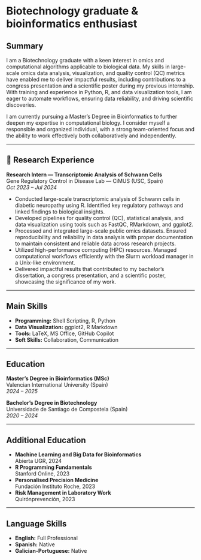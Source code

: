 # Biotechnology graduate & bioinformatics enthusiast

## Summary

I am a Biotechnology graduate with a keen interest in omics and computational algorithms applicable to biological data. My skills in large-scale omics data analysis, visualization, and quality control (QC) metrics have enabled me to deliver impactful results, including contributions to a congress presentation and a scientific poster during my previous internship. With training and experience in Python, R, and data visualization tools, I am eager to automate workflows, ensuring data reliability, and driving scientific discoveries.

I am currently pursuing a Master’s Degree in Bioinformatics to further deepen my expertise in computational biology. I consider myself a responsible and organized individual, with a strong team-oriented focus and the ability to work effectively both collaboratively and independently.

---

## 🔬 Research Experience
**Research Intern — Transcriptomic Analysis of Schwann Cells**  
Gene Regulatory Control in Disease Lab — CiMUS (USC, Spain)  
*Oct 2023 – Jul 2024*

- Conducted large-scale transcriptomic analysis of Schwann cells in diabetic neuropathy using R. Identified key regulatory pathways and linked findings to biological insights.
- Developed pipelines for quality control (QC), statistical analysis, and data visualization using tools such as FastQC, RMarkdown, and ggplot2.
- Processed and integrated large-scale public omics datasets. Ensured reproducibility and reliability in data analysis with proper documentation to maintain consistent and reliable data across research projects.
- Utilized high-performance computing (HPC) resources. Managed computational workflows efficiently with the Slurm workload manager in a Unix-like environment.
- Delivered impactful results that contributed to my bachelor’s dissertation, a congress presentation, and a scientific poster, showcasing the significance of my work.

---

## Main Skills

- **Programming:** Shell Scripting, R, Python
- **Data Visualization:** ggplot2, R Markdown
- **Tools:** LaTeX, MS Office, GitHub Copilot
- **Soft Skills:** Collaboration, Communication

---

## Education

**Master’s Degree in Bioinformatics (MSc)**  
Valencian International University (Spain)  
*2024 – 2025*

**Bachelor’s Degree in Biotechnology**  
Universidade de Santiago de Compostela (Spain)  
*2020 – 2024*

---

## Additional Education

- **Machine Learning and Big Data for Bioinformatics**  
  Abierta UGR, 2024
- **R Programming Fundamentals**  
  Stanford Online, 2023
- **Personalised Precision Medicine**  
  Fundación Instituto Roche, 2023
- **Risk Management in Laboratory Work**  
  Quirónprevención, 2023

---

## Language Skills

- **English:** Full Professional
- **Spanish:** Native
- **Galician-Portuguese:** Native